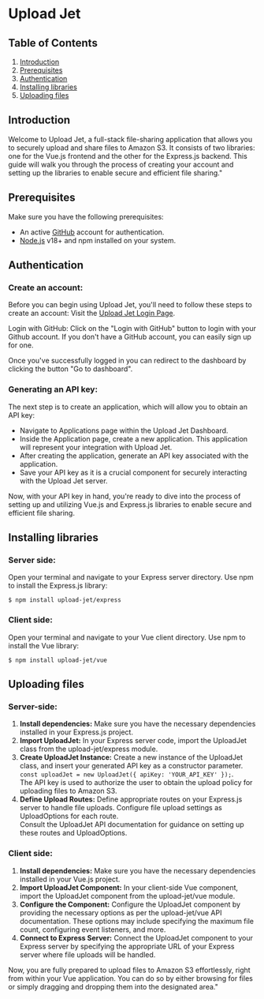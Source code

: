 # Upload Jet

## Table of Contents

1. [Introduction](#Introduction)
2. [Prerequisites](#Prerequisites)
3. [Authentication](#Authentication)
4. [Installing libraries](#Installinglibraries)
5. [Uploading files](#Uploadingfiles)

## Introduction

Welcome to Upload Jet, a full-stack file-sharing application that allows you to securely upload and share files to Amazon S3. It consists of two libraries: one for the Vue.js frontend and the other for the Express.js backend. This guide will walk you through the process of creating your account and setting up the libraries to enable secure and efficient file sharing."

## Prerequisites

Make sure you have the following prerequisites:

- An active [GitHub](https://github.com/) account for authentication.
- [Node.js](https://nodejs.org/) v18+ and npm installed on your system.

## Authentication

### Create an account:

Before you can begin using Upload Jet, you'll need to follow these steps to create an account:
Visit the [Upload Jet Login Page](http://localhost:8080/).

Login with GitHub: Click on the "Login with GitHub" button to login with your Github account. If you don't have a GitHub account, you can easily sign up for one.

Once you've successfully logged in you can redirect to the dashboard by clicking the button "Go to dashboard".

### Generating an API key:

The next step is to create an application, which will allow you to obtain an API key:

- Navigate to Applications page within the Upload Jet Dashboard.
- Inside the Application page, create a new application. This application will represent your integration with Upload Jet.
- After creating the application, generate an API key associated with the application.
- Save your API key as it is a crucial component for securely interacting with the Upload Jet server.

Now, with your API key in hand, you're ready to dive into the process of setting up and utilizing Vue.js and Express.js libraries to enable secure and efficient file sharing.

## Installing libraries

### Server side:

Open your terminal and navigate to your Express server directory.
Use npm to install the Express.js library:

```
$ npm install upload-jet/express
```

### Client side:

Open your terminal and navigate to your Vue client directory.
Use npm to install the Vue library:

```
$ npm install upload-jet/vue
```

## Uploading files

### Server-side:

1. **Install dependencies:** Make sure you have the necessary dependencies installed in your Express.js project.
2. **Import UploadJet:** In your Express server code, import the UploadJet class from the upload-jet/express module.
3. **Create UploadJet Instance:** Create a new instance of the UploadJet class, and insert your generated API key as a constructor parameter.<br />
   `const uploadJet = new UploadJet({ apiKey: 'YOUR_API_KEY' });`.<br />
   The API key is used to authorize the user to obtain the upload policy for uploading files to Amazon S3.
4. **Define Upload Routes:** Define appropriate routes on your Express.js server to handle file uploads. Configure file upload settings as UploadOptions for each route.<br /> Consult the UploadJet API documentation for guidance on setting up these routes and UploadOptions.

### Client side:

1. **Install dependencies:** Make sure you have the necessary dependencies installed in your Vue.js project.
2. **Import UploadJet Component:** In your client-side Vue component, import the UploadJet component from the upload-jet/vue module.
3. **Configure the Component:** Configure the UploadJet component by providing the necessary options as per the upload-jet/vue API documentation. These options may include specifying the maximum file count, configuring event listeners, and more.
4. **Connect to Express Server:** Connect the UploadJet component to your Express server by specifying the appropriate URL of your Express server where file uploads will be handled.

Now, you are fully prepared to upload files to Amazon S3 effortlessly, right from within your Vue application. You can do so by either browsing for files or simply dragging and dropping them into the designated area."
